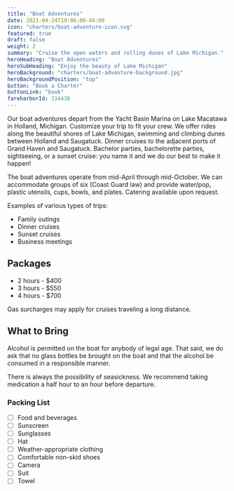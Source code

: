 ```yaml
---
title: "Boat Adventures"
date: 2021-04-24T19:06:00-04:00
icon: "charters/boat-adventure-icon.svg"
featured: true
draft: false
weight: 2
summary: "Cruise the open waters and rolling dunes of Lake Michigan."
heroHeading: "Boat Adventures"
heroSubHeading: "Enjoy the beauty of Lake Michigan"
heroBackground: "charters/boat-adventure-background.jpg"
heroBackgroundPosition: "top"
button: "Book a Charter"
buttonLink: "book"
fareharborId: 314438
---
```


Our boat adventures depart from the Yacht Basin Marina on Lake Macatawa in Holland, Michigan. Customize your trip to fit your crew. We offer rides along the beautiful shores of Lake Michigan, swimming and climbing dunes between Holland and Saugatuck. Dinner cruises to the adjacent ports of Grand Haven and Saugatuck. Bachelor parties, bachelorette parties, sightseeing, or a sunset cruise: you name it and we do our best to make it happen!

The boat adventures operate from mid-April through mid-October. We can accommodate groups of six (Coast Guard law) and provide water/pop, plastic utensils, cups, bowls, and plates. Catering available upon request.

Examples of various types of trips:

- Family outings
- Dinner cruises
- Sunset cruises
- Business meetings

## Packages

- 2 hours - $400
- 3 hours - $550
- 4 hours - $700

Gas surcharges may apply for cruises traveling a long distance.

## What to Bring

Alcohol is permitted on the boat for anybody of legal age. That said, we do ask that no glass bottles be brought on the boat and that the alcohol be consumed in a responsible manner.

There is always the possibility of seasickness. We recommend taking medication a half hour to an hour before departure.

### Packing List

- [ ] Food and beverages
- [ ] Sunscreen
- [ ] Sunglasses
- [ ] Hat
- [ ] Weather-appropriate clothing
- [ ] Comfortable non-skid shoes
- [ ] Camera
- [ ] Suit
- [ ] Towel
